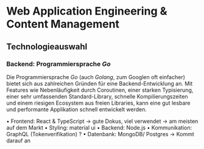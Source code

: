 # Web Application Engineering & Content Management

## Technologieauswahl

### Backend: Programmiersprache *Go*
Die Programmiersprache *Go* (auch *Golang*, zum Googlen oft einfacher) bietet sich aus zahlreichen Gründen für eine Backend-Entwicklung an. Mit Features wie Nebenläufigkeit durch Coroutinen, einer starken Typisierung, einer sehr umfassenden Standard-Library, schnelle Kompilierungszeiten und einem riesigen Ecosystem aus freien Libraries, kann eine gut lesbare und performante Applikation schnell entwickelt werden.

•	Frontend: React & TypeScript -> gute Dokus, viel verwendet -> am meisten auf dem Markt
•	Styling: material ui
•	Backend: Node.js
•	Kommunikation: GraphQL (Tokenverifikation) ?
•	Datenbank: MongoDB/ Postgres -> Kommt darauf an
